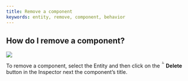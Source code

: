 ```yaml
---
title: Remove a component
keywords: entity, remove, component, behavior
---
```



## How do I remove a component?

<img src="https://playcanvas.com/static-assets/instructions/remove_component.jpg">

To remove a component, select the Entity and then click on the **<span class="font-icon">&#57636;</span> Delete** button in the Inspector next the component’s title.
